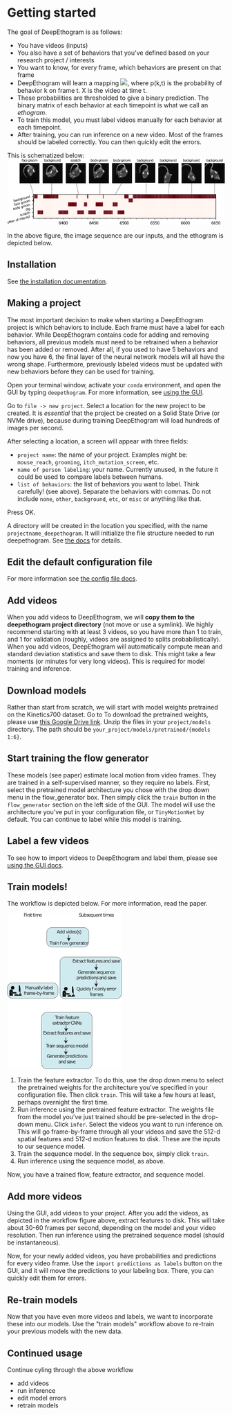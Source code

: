 # Getting started

The goal of DeepEthogram is as follows: 
* You have videos (inputs)
* You also have a set of behaviors that you've defined based on your research project / interests
* You want to know, for every frame, which behaviors are present on that frame
* DeepEthogram will learn a mapping <img src="https://render.githubusercontent.com/render/math?math=p(k, t) \cong f(X_t)">, where
p(k,t) is the probability of behavior k on frame t. X is the video at time t. 
* These probabilities are thresholded to give a binary prediction. The binary matrix of each behavior at each timepoint is what we call an *ethogram*. 
* To train this model, you must label videos manually for each behavior at each timepoint. 
* After training, you can run inference on a new video. Most of the frames should be labeled correctly. You can then quickly edit the errors.

This is schematized below: 
![DeepEthogram figure 1](images/ethogram_schematic.png)

In the above figure, the image sequence are our inputs, and the ethogram is depicted below. 

## Installation
See [the installation documentation](installation.md). 

## Making a project
The most important decision to make when starting a DeepEthogram project is which behaviors to include. Each frame must have a label 
for each behavior. While DeepEthogram contains code for adding and removing behaviors, all previous models must need to be 
retrained when a behavior has been added or removed. After all, if you used to have 5 behaviors and now you have 6, 
the final layer of the neural network models will all have the wrong shape. Furthermore, previously labeled videos must be 
updated with new behaviors before they can be used for training. 

Open your terminal window, activate your `conda` environment, and open the GUI by typing `deepethogram`. For more information, see 
[using the GUI](using_gui.md). 

Go to `file -> new project`. Select a location for the new project to be created. It is *essential* that the project
be created on a Solid State Drive (or NVMe drive), because during training DeepEthogram will load hundreds of images per second. 

After selecting a location, a screen will appear with three fields: 
* `project name`: the name of your project. Examples might be: `mouse_reach`, `grooming`, `itch_mutation_screen`, etc.
* `name of person labeling`: your name. Currently unused, in the future it could be used to compare labels between humans. 
* `list of behaviors`: the list of behaviors you want to label. Think carefully! (see above). Separate the behaviors with commas. 
Do not include `none`, `other`, `background`, `etc`, or `misc` or anything like that. 

Press OK. 

A directory will be created in the location you specified, with the name `projectname_deepethogram`. It will initialize the 
file structure needed to run deepethogram. See [the docs](file_structure.md) for details. 

## Edit the default configuration file
For more information see [the config file docs](using_config_files.md). 

## Add videos
When you add videos to DeepEthogram, we will **copy them to the deepethogram project directory** (not move or use a symlink). We highly 
recommend starting with at least 3 videos, so you have more than 1 to train, and 1 for validation (roughly, videos are assigned to splits
probabilistically). When you add videos, DeepEthogram will automatically compute mean and standard deviation statistics
and save them to disk. This might take a few moments (or minutes for very long videos). This is required for model training
and inference. 

## Download models
Rather than start from scratch, we will start with model weights pretrained on the Kinetics700 dataset. Go to 
To download the pretrained weights, please use [this Google Drive link](https://drive.google.com/file/d/1ntIZVbOG1UAiFVlsAAuKEBEVCVevyets/view?usp=sharing).
Unzip the files in your `project/models` directory. The path should be 
`your_project/models/pretrained/{models 1:6}`. 

## Start training the flow generator
These models (see paper) estimate local motion from video frames. They are trained in a self-supervised manner, so they
require no labels. First, select the pretrained model architecture you chose with the drop down menu in the flow_generator box. 
Then simply click the `train` button in the `flow_generator` section on the left
side of the GUI. The model will use the architecture you've put in your configuration file, or `TinyMotionNet` by default. 
You can continue to label while this model is training. 

## Label a few videos
To see how to import videos to DeepEthogram and label them, please see [using the GUI docs](using_gui.md).

## Train models!
The workflow is depicted below. For more information, read the paper. 

![DeepEthogram workflow](images/workflow.png)

1. Train the feature extractor. To do this, use the drop down menu to select the pretrained weights for the architecture
you've specified in your configuration file. Then click `train`. This will take a few hours at least, perhaps overnight 
the first time.
2. Run inference using the pretrained feature extractor. The weights file from the model you've just trained should be
pre-selected in the drop-down menu. Click `infer`. Select the videos you want to run inference on. This will go frame-by-frame
through all your videos and save the 512-d spatial features and 512-d motion features to disk. These are the inputs to our 
sequence model. 
3. Train the sequence model. In the sequence box, simply click `train`. 
4. Run inference using the sequence model, as above. 

Now, you have a trained flow, feature extractor, and sequence model. 

## Add more videos
Using the GUI, add videos to your project. After you add the videos, as depicted in the workflow figure above, 
extract features to disk. This will take about 30-60 frames per second, depending on the model and your video resolution. 
Then run inference using the pretrained sequence model (should be instantaneous).

Now, for your newly added videos, you have probabilities and predictions for every video frame. Use the `import predictions as labels`
button on the GUI, and it will move the predictions to your labeling box. There, you can quickly edit them for errors.

## Re-train models
Now that you have even more videos and labels, we want to incorporate these into our models. Use the "train models" workflow above
to re-train your previous models with the new data.

## Continued usage
Continue cyling through the above workflow
* add videos
* run inference
* edit model errors
* retrain models  